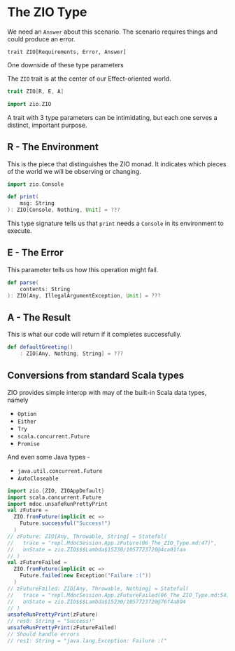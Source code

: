 # The ZIO Type


We need an `Answer` about this scenario.  The scenario requires things and could produce an error.
```
trait ZIO[Requirements, Error, Answer]
```

One downside of these type parameters 


The `ZIO` trait is at the center of our Effect-oriented world.

```scala
trait ZIO[R, E, A]
```

```scala
import zio.ZIO
```

A trait with 3 type parameters can be intimidating, but each one serves a distinct, important purpose.

## R - The Environment

This is the piece that distinguishes the ZIO monad.
It indicates which pieces of the world we will be observing or changing.

```scala
import zio.Console

def print(
    msg: String
): ZIO[Console, Nothing, Unit] = ???
```

This type signature tells us that `print` needs a `Console` in its environment to execute.

## E - The Error

This parameter tells us how this operation might fail.

```scala
def parse(
    contents: String
): ZIO[Any, IllegalArgumentException, Unit] = ???
```

## A - The Result

This is what our code will return if it completes successfully.

```scala
def defaultGreeting()
    : ZIO[Any, Nothing, String] = ???
```

## Conversions from standard Scala types
ZIO provides simple interop with may of the built-in Scala data types, namely

- `Option`
- `Either`
- `Try`
- `scala.concurrent.Future`
- `Promise`

And even some Java types -

- `java.util.concurrent.Future`
- `AutoCloseable`

```scala
import zio.{ZIO, ZIOAppDefault}
import scala.concurrent.Future
import mdoc.unsafeRunPrettyPrint
val zFuture =
  ZIO.fromFuture(implicit ec =>
    Future.successful("Success!")
  )
// zFuture: ZIO[Any, Throwable, String] = Stateful(
//   trace = "repl.MdocSession.App.zFuture(06_The_ZIO_Type.md:47)",
//   onState = zio.ZIO$$$Lambda$15230/1057723720@4ca01faa
// )
val zFutureFailed =
  ZIO.fromFuture(implicit ec =>
    Future.failed(new Exception("Failure :("))
  )
// zFutureFailed: ZIO[Any, Throwable, Nothing] = Stateful(
//   trace = "repl.MdocSession.App.zFutureFailed(06_The_ZIO_Type.md:54)",
//   onState = zio.ZIO$$$Lambda$15230/1057723720@76f4a804
// )
unsafeRunPrettyPrint(zFuture)
// res0: String = "Success!"
unsafeRunPrettyPrint(zFutureFailed)
// Should handle errors
// res1: String = "java.lang.Exception: Failure :("
```